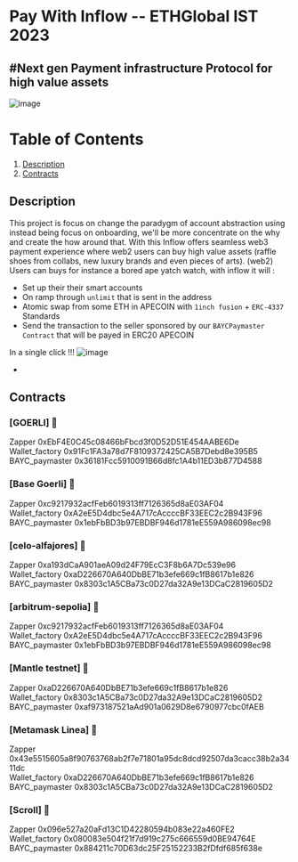 # Pay With Inflow -- ETHGlobal IST 2023
## #Next gen Payment infrastructure Protocol for high value assets

![image]()

# Table of Contents
1. [Description](#description)
2. [Contracts](#contracts)

## Description

This project is focus on change the paradygm of account abstraction using instead being focus on onboarding, we'll be more concentrate on the why and create the how around that. With this Inflow offers seamless web3 payment experience where web2 users can buy high value assets (raffle shoes from collabs, new luxury brands and even pieces of arts). (web2) Users can buys for instance a bored ape yatch watch, with inflow it will :

- Set up their their smart accounts
- On ramp through `unlimit` that is sent in the address
- Atomic swap from some ETH in APECOIN with `1inch fusion` + `ERC-4337` Standards
- Send the transaction to the seller sponsored by our `BAYCPaymaster Contract` that will be payed in ERC20 APECOIN

In a single click !!!
![image]()

-
## Contracts
### [GOERLI] 🔄
Zapper 0xEbF4E0C45c08466bFbcd3f0D52D51E454AABE6De  
Wallet_factory 0x91Fc1FA3a78d7F8109372425CA5B7Debd8e395B5  
BAYC_paymaster 0x36181Fcc5910091B66d8fc1A4b11ED3b877D4588  

### [Base Goerli] 🔄
Zapper 0xc9217932acfFeb6019313ff7126365d8aE03AF04  
Wallet_factory 0xA2eE5D4dbc5e4A717cAccccBF33EEC2c2B943F96  
BAYC_paymaster 0x1ebFbBD3b97EBDBF946d1781eE559A986098ec98  


### [celo-alfajores] 🔄 
Zapper 0xa193dCaA901aeA09d24F79EcC3F8b6A7Dc539e96  
Wallet_factory 0xaD226670A640DbBE71b3efe669c1fB8617b1e826  
BAYC_paymaster 0x8303c1A5CBa73c0D27da32A9e13DCaC2819605D2  

### [arbitrum-sepolia] 🔄 
Zapper 0xc9217932acfFeb6019313ff7126365d8aE03AF04  
Wallet_factory 0xA2eE5D4dbc5e4A717cAccccBF33EEC2c2B943F96  
BAYC_paymaster 0x1ebFbBD3b97EBDBF946d1781eE559A986098ec98  

### [Mantle testnet] 🔄
Zapper 0xaD226670A640DbBE71b3efe669c1fB8617b1e826  
Wallet_factory 0x8303c1A5CBa73c0D27da32A9e13DCaC2819605D2  
BAYC_paymaster 0xaf973187521aAd901a0629D8e6790977cbc0fAEB  

### [Metamask Linea] 🔄
Zapper 0x43e5515605a8f90763768ab2f7e71801a95dc8dcd92507da3cacc38b2a3411dc  
Wallet_factory 0xaD226670A640DbBE71b3efe669c1fB8617b1e826  
BAYC_paymaster 0x8303c1A5CBa73c0D27da32A9e13DCaC2819605D2  

### [Scroll] 🔄
Zapper 0x096e527a20aFd13C1D42280594b083e22a460FE2  
Wallet_factory 0x080083e504f21f7d919c275c666559d0BE94764E  
BAYC_paymaster 0x884211c70D63dc25F25152233B2fDfdf685f638e  

